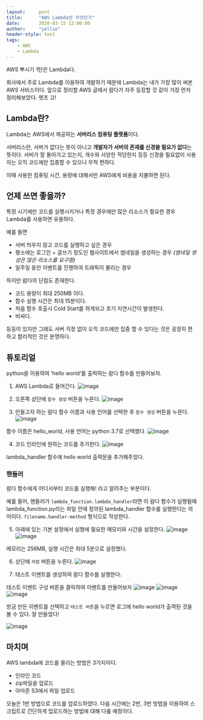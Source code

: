 ```yaml
---
layout:     post
title:      "AWS Lambda란 무엇인가"
date:       2020-03-15 12:00:00
author:     "yellie"
header-style: text
tags:
    - AWS
    - Lambda
---
```


AWS 뿌시기 1탄은 Lambda다.

회사에서 주로 Lambda를 이용하여 개발하기 때문에 Lambda는 내가 가장 많이 써본 AWS 서비스이다. 앞으로 정리할 AWS 글에서 람다가 자주 등장할 것 같아 가장 먼저 정리해보았다. 렛츠 고!

## Lambda란?
Lambda는 AWS에서 제공하는 **서버리스 컴퓨팅 플랫폼**이다.

서버리스란, 서버가 없다는 뜻이 아니고 **개발자가 서버의 존재를 신경쓸 필요가 없다**는 뜻이다. 서버가 잘 돌아가고 있는지, 
개수와 사양한 적당한지 등등 신경쓸 필요없이 사용자는 오직 코드에만 집중할 수 있으니 무척 편하다.

이때 사용한 컴퓨팅 시간, 용량에 대해서만 AWS에게 비용을 지불하면 된다.

## 언제 쓰면 좋을까?
특정 시기에만 코드를 실행시키거나 특정 경우에만 많은 리소스가 필요한 경우 Lambda를 사용하면 유용하다.

예를 들면
- 서버 띄우지 않고 코드를 실행하고 싶은 경우
- 평소에는 로그인 + 글쓰기 정도인 웹사이트에서 썸네일을 생성하는 경우 *(썸네일 생성은 많은 리소스를 요구함)*
- 일주일 동안 이벤트를 진행하여 트래픽이 몰리는 경우

하지만 람다의 단점도 존재한다.
- 코드 용량이 최대 250MB 이다.
- 함수 실행 시간은 최대 15분이다.
- 처음 함수 호출시 Cold Start를 하게되고 초기 지연시간이 발생한다.
- 비싸다.

등등이 있지만 그래도 서버 걱정 없이 오직 코드에만 집중 할 수 있다는 것은 굉장히 편하고 합리적인 것은 분명하다.

## 튜토리얼
python을 이용하여 ‘hello world’를 출력하는 람다 함수를 만들어보자.

1. AWS Lambda로 들어간다.
![image](https://user-images.githubusercontent.com/49056225/121773012-2d548e00-cbb4-11eb-89da-0c05a81d1a8d.png)

2. 오른쪽 상단에 `함수 생성` 버튼을 누른다.
![image](https://user-images.githubusercontent.com/49056225/121773021-3c3b4080-cbb4-11eb-9bc8-03d5fd5b5fc1.png)

3. 만들고자 하는 람다 함수 이름과 사용 언어를 선택한 후 `함수 생성` 버튼을 누른다.
![image](https://user-images.githubusercontent.com/49056225/121773045-4d844d00-cbb4-11eb-8abc-820d010fbd71.png)

함수 이름은 hello_world, 사용 언어는 python 3.7로 선택했다.
![image](https://user-images.githubusercontent.com/49056225/121773055-5c6aff80-cbb4-11eb-8aca-ba607abdce73.png)

4. 코드 인라인에 원하는 코드를 추가한다.
![image](https://user-images.githubusercontent.com/49056225/121773064-68ef5800-cbb4-11eb-977b-288ae7f7b158.png)

lambda_handler 함수에 hello world 출력문을 추가해주었다.

### 핸들러
람다 함수에게 어디서부터 코드를 실행해! 라고 알려주는 부분이다.

예를 들어, 핸들러가 `lambda_function.lambda_handler`라면 이 람다 함수가 실행될때 lambda_function.py라는 파일 안에 정의된 lambda_handler 함수를 실행한다는 의미이다. 
`filename.handler-method` 형식으로 작성한다.

5. 아래에 있는 기본 설정에서 실행에 필요한 메모리와 시간을 설정한다.
![image](https://user-images.githubusercontent.com/49056225/121773085-8ae8da80-cbb4-11eb-8987-796225fa3a1a.png)
![image](https://user-images.githubusercontent.com/49056225/121773092-976d3300-cbb4-11eb-9df7-6af162df5d68.png)

메모리는 256MB, 실행 시간은 최대 5분으로 설정했다.

6. 상단에 `저장` 버튼을 누른다.
![image](https://user-images.githubusercontent.com/49056225/121773108-af44b700-cbb4-11eb-8cef-2a8fc8502d66.png)

7. 테스트 이벤트를 생성하여 람다 함수를 실행한다.

테스트 이벤트 구성 버튼을 클릭하여 이벤트를 만들어보자
![image](https://user-images.githubusercontent.com/49056225/121773123-bec40000-cbb4-11eb-83a5-db866688a77b.png)
![image](https://user-images.githubusercontent.com/49056225/121773164-02b70500-cbb5-11eb-805c-d9a44e9ca8b6.png)
![image](https://user-images.githubusercontent.com/49056225/121773173-0d719a00-cbb5-11eb-9177-6e34dd5bfdf1.png)

방금 만든 이벤트를 선택하고 `테스트 버튼`을 누르면 로그에 hello world가 출력된 것을 볼 수 있다. 잘 만들었다!

![image](https://user-images.githubusercontent.com/49056225/121773183-1a8e8900-cbb5-11eb-8dea-12f2e0b5668a.png)


## 마치며
AWS lambda에 코드를 올리는 방법은 3가지이다.

- 인라인 코드
- zip파일을 업로드
- 아마존 S3에서 파일 업로드

오늘은 1번 방법으로 코드를 업로드하였다. 다음 시간에는 2번, 3번 방법을 이용하여 스크립트로 간단하게 업로드하는 방법에 대해 다룰 예정이다.




